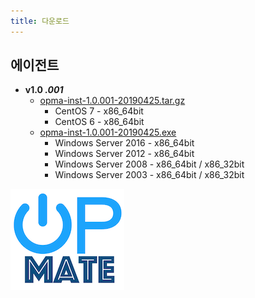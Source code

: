 ```yaml
---
title: 다운로드
---
```


## 에이전트

- **v1.0 _.001_**
  - [opma-inst-1.0.001-20190425.tar.gz](opma-inst-1.0.001-20190425.tar.gz)
    - CentOS 7 - x86_64bit
    - CentOS 6 - x86_64bit
  - [opma-inst-1.0.001-20190425.exe](opma-inst-1.0.001-20190425.exe_)
    - Windows Server 2016 - x86_64bit
    - Windows Server 2012 - x86_64bit
    - Windows Server 2008 - x86_64bit / x86_32bit
    - Windows Server 2003 - x86_64bit / x86_32bit


![Alt text](/img/poweron.png)
